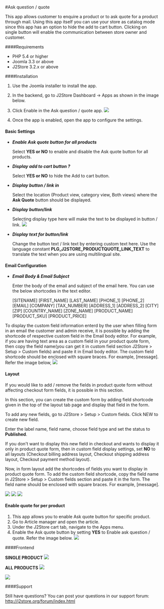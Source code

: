 #Ask question / quote

This app allows customer to enquire a product or to ask quote for a product through mail. Using this app itself you can use your store as catalog mode since this app has an option to hide the add to cart button. Clicking on single button will enable the communication between store owner and customer.

####Requirements

* PHP 5.4 or higher
* Joomla 3.3 or above
* J2Store 3.2.x or above

####Installation

1. Use the Joomla installer to install the app.

2. In the backend, go to J2Store Dashboard -> Apps as shown in the image below.

3. Click Enable in the Ask question / quote app.
   ![](./assets/images/product_quote_01.png)

4. Once the app is enabled, open the app to configure the settings.

#### Basic Settings

* ***Enable Ask quote button for all products***

  Select **YES or NO** to enable and disable the Ask quote button for all products.

* ***Display add to cart button ?***

  Select **YES or NO** to hide the Add to cart button.
  
* ***Display button / link in***

  Select the location (Product view, category view, Both views) where the **Ask Quote** button should be displayed.
  
* ***Display button/link***

  Selecting display type here will make the text to be displayed in button / link.
  ![](./assets/images/product_quote_001.png)
  
* ***Display text for button/link***

  Change the button text / link text by entering custom text here.
  Use the language constant **PLG_J2STORE_PRODUCTQUOTE_LINK_TEXT** to translate the text when you are using multilingual site.
  
#### Email Configuration

* ***Email Body & Email Subject***

  Enter the body of the email and subject of the email here. You can use the below shortcodes in the text editor.
  
  [SITENAME]
  [FIRST_NAME]
  [LAST_NAME]
  [PHONE_1]
  [PHONE_2]
  [EMAIL]
  [COMPANY]
  [TAX_NUMBER]
  [ADDRESS_1]
  [ADDRESS_2]
  [CITY]
  [ZIP]
  [COUNTRY_NAME] 
  [ZONE_NAME] 
  [PRODUCT_NAME]
  [PRODUCT_SKU]
  [PRODUCT_PRICE]
  
To display the custom field information enterd by the user when filling form in an email the customer and admin receive, it is possible by adding the shortcode of respective custom field in the Email body editor. For example, if you are having text area as a custom field in your product quote form, then copy the field name(you can get it in custom field section J2Store > Setup > Custom fields) and paste it in Email body editor. The custom field shortcode should be enclosed with square braces. For example, [message]. Refer the image below,
![](./assets/images/product_quote_09.png)

#### Layout

If you would like to add / remove the fields in product quote form without affecting checkout form fields, it is possible in this section.

In this section, you can create the custom form by adding field shortcode given in the top of the layout tab page and display that field in the form.

To add any new fields, go to J2Store > Setup > Custom fields. Click NEW to create new field.

Enter the label name, field name, choose field type and set the status to **Published**.

If you don't want to display this new field in checkout and wants to display it only in product quote form, then in custom field display settings, set **NO** to all layouts (Checkout billing address layout, Checkout shipping address layout, Checkout payment method layout).

Now, in form layout add the shortcodes of fields you want to display in product quote form. To add the custom field shortcode, copy the field name in J2Store > Setup > Custom fields section and paste it in the form. The field name should be enclosed with square braces. For example, [message].

![](./assets/images/product_quote_08.png)
![](./assets/images/product_quote_06.png)
![](./assets/images/product_quote_07.png)
  
#### Enable quote for per product

1. This app allows you to enable Ask quote button for specific product.
2. Go to Article manager and open the article.
3. Under the J2Store cart tab, navigate to the Apps menu.
4. Enable the Ask quote button by setting **YES** to Enable ask question / quote. Refer the image below.
![](./assets/images/product_quote_003.png)

####Frontend

**SINGLE PRODUCT**
![](./assets/images/product_quote_04.png)

**ALL PRODUCTS**
![](./assets/images/product_quote_002.png)

![](./assets/images/product_quote_05.png)

####Support

Still have questions? You can post your questions in our support forum: http://j2store.org/forum/index.html